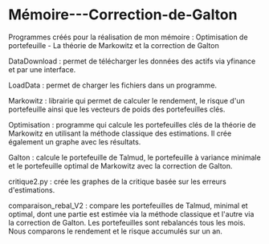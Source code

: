 # Mémoire---Correction-de-Galton
Programmes créés pour la réalisation de mon mémoire : Optimisation de portefeuille - La théorie de Markowitz et la correction de Galton

DataDownload : permet de télécharger les données des actifs via yfinance et par une interface.

LoadData : permet de charger les fichiers dans un programme.

Markowitz : librairie qui permet de calculer le rendement, le risque d'un portefeuille ainsi que les vecteurs de poids des portefeuilles clés.

Optimisation : programme qui calcule les portefeuilles clés de la théorie de Markowitz en utilisant la méthode classique des estimations. Il crée également un graphe avec les résultats.

Galton : calcule le portefeuille de Talmud, le portefeuille à variance minimale et le portefeuille optimal de Markowitz avec la correction de Galton.

critique2.py : crée les graphes de la critique basée sur les erreurs d'estimations.

comparaison_rebal_V2 : compare les portefeuilles de Talmud, minimal et optimal, dont une partie est estimée via la méthode classique et l'autre via la correction de Galton. Les portefeuilles sont rebalancés tous les mois. Nous comparons le rendement et le risque accumulés sur un an.
